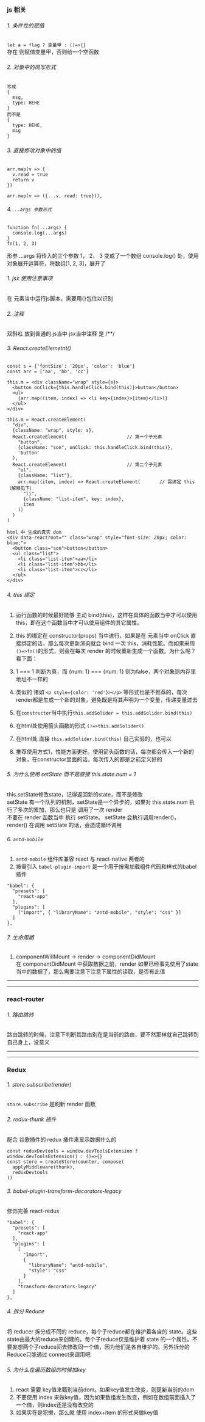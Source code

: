### js 相关
###### 1. 条件性的赋值
`let a = flag ? 变量甲 : ()=>{}`  
存在 则赋值变量甲，否则给一个空函数

###### 2. 对象中的简写形式
```
写成 
{
  msg,
  type: HEHE
}
而不是
{
  type: HEHE,
  msg
}
```

###### 3. 直接修改对象中的值
```
arr.map(v => {
  v.read = true
  return v  
})

arr.map(v => ({...v, read: true})),
```

###### 4.`...args 参数形式`
```
function fn(...args) {
  console.log(...args)
}
fn(1, 2, 3)
```
形参 ...args 将传入的三个参数 1， 2， 3 变成了一个数组
console.log() 处，使用对象展开运算符，将数组[1, 2, 3]，展开了

###### 1. jsx 使用注意事项
在 元素当中运行js脚本，需要用{}包住以识别 

###### 2. 注释
双斜杠 放到普通的 js当中
jsx当中注释 是 /**/

###### 3. React.createElemetnt()
```
const s = {'fontSize': '20px', 'color': 'blue'}
const arr = ['aa', 'bb', 'cc']

this.m = <div className="wrap" style={s}>
  <button onClick={this.handleClick.bind(this)}>button</button>
  <ul>
    {arr.map((item, index) => <li key={index}>{item}</li>)}
  </ul>
</div>

this.m = React.createElement(
  "div",
  {className: "wrap", style: s},
  React.createElement(                      // 第一个子元素
    "button",
    {className: "son", onClick: this.handleClick.bind(this)},
    'button'
  ),
  React.createElement(                      // 第二个子元素
    "ul",
    {className: "list"},
    arr.map((item, index) => React.createElement(       // 需绑定 this（解释见下）
      "li",
      {className: "list-item", key: index},
      item
    ))
  )
)

html 中 生成的真实 dom
<div data-reactroot="" class="wrap" style="font-size: 20px; color: blue;">
  <button class="son">button</button>
  <ul class="list">
    <li class="list-item">aa</li>
    <li class="list-item">bb</li>
    <li class="list-item">cc</li>
  </ul>
</div>
```

###### 4. this 绑定
1. 运行函数的时候最好能够 主动 bind(this)，这样在具体的函数当中才可以使用 this，即在这个函数当中才可以使用组件的其它属性。 
2. this 的绑定在 constructor(props) 当中进行，如果是在 元素当中 onClick 直接绑定的话，那么每次更新渲染就会 bind 一次 this，消耗性能。而如果采用 `()=>fn()`的形式，则会在每次 render 的时候重新生成一个函数。为什么呢？看下面：
3. 1 === 1 判断为真，而 {num: 1} === {num: 1}  则为false，两个对象则内存里地址不一样的
4. 类似的 诸如 `<p style={color: 'red'}></p>` 等形式也是不推荐的，每次render都是生成一个新的对象。避免既是将其声明为一个变量，传递变量过去

1. 在`constructor`当中执行`this.addSolider = this.addSolider.bind(this)`
2. 在html处使用箭头函数的形式 `()=>this.addSolider()`
3. 在html处 直接 `this.addSolider.bind(this)` 自己实验的，也可以
4. 推荐使用方式1，性能方面更好。使用箭头函数的话，每次都会传入一个新的对象，在constructor里面的话，每次传入的都是之前定义好的

###### 5. 为什么使用 setState 而不是直接 this.state.num = 1
this.setState修改state，记得返回新的state，而不是修改  
setState 有一个队列的机制，setState是一个异步的，如果对 this.state.num 执行了多次的累加，那么也只是 调用了一次 render  
不要在 render 函数当中 执行 setState。 setState 会执行调用render()，render() 在调用 setState 的话，会造成循环调用

###### 6. `antd-mobile`
1. `antd-mobile` 组件库兼容 react 与 react-native 两者的
2. 按需引入
`babel-plugin-import` 是一个用于按需加载组件代码和样式的babel插件
```
"babel": {
  "presets": [
    "react-app"
  ],
  "plugins": [
    ["import", { "libraryName": "antd-mobile", "style": "css" }]
  ]
},
```

###### 7. 生命周期
1. componentWillMount → render → componentDidMount  
在 componentDidMount 中获取数据之前，render 如果已经事先使用了state当中的数据了，那么需要注意下注意下属性的读取，是否有此值

-------------------

-------------------

### react-router

###### 1. 路由跳转
路由跳转的时候，注意下判断其路由别在是当前的路由，要不然那样就自己跳转到自己身上，没意义

-------------------

-------------------

### Redux

###### 1. store.subscribe(render)
`store.subscribe` 是刷新 render 函数

###### 2. redux-thunk 插件
配合 谷歌插件的 redux 插件来显示数据什么的
```
const reduxDevtools = window.devToolsExtension ? window.devToolsExtension() : ()=>{}
const store = createStore(counter, compose(
  applyMiddleware(thunk),
  reduxDevtools
))
```

###### 3.  babel-plugin-transform-decorators-legacy
修饰完善 react-redux
```
"babel": {
  "presets": [
    "react-app"
  ],
  "plugins": [
    [
      "import",
      {
        "libraryName": "antd-mobile",
        "style": "css"
      }
    ],
    "transform-decorators-legacy"
  ]
},
```

###### 4. 拆分 Reduce
将 reducer 拆分成不同的 reduce，每个子reduce都在维护着各自的 state。这些state由最大的reduce来创建的。每个子reduce仅是维护着 state 的一个属性。不要妄想两个子reduce间去修改同一个值，因为他们是各自维护的。另外拆分的Reduce只能通过 connect来调用吧

###### 5. 为什么在遍历数组的时候加key
1. react 需要 key值来甄别当前dom。如果key值发生改变，则更新当前的dom
2. 不要使用 index 来做key值，因为如果数组发生改变，例如在数组前面插入了一个值，则index还是没有改变的
3. 如果实在是犯懒，那么就 使用 index+item 的形式来做key值
